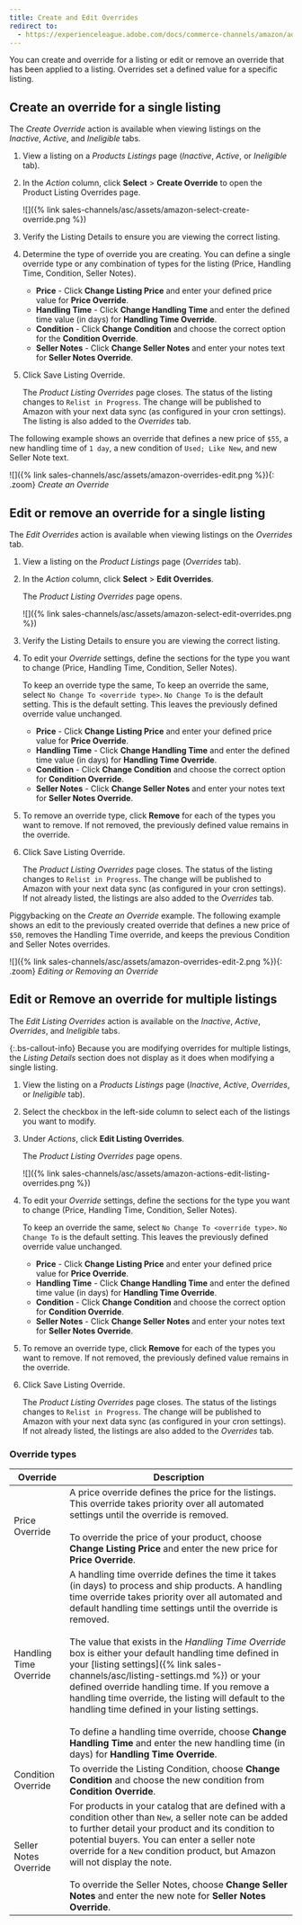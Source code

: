 ```yaml
---
title: Create and Edit Overrides
redirect to:
  - https://experienceleague.adobe.com/docs/commerce-channels/amazon/admin-listings/actions/creating-editing-overrides.html
---
```



You can create and override for a listing or edit or remove an override that has been applied to a listing. Overrides set a defined value for a specific listing.

## Create an override for a single listing

The _Create Override_ action is available when viewing listings on the _Inactive_, _Active_, and _Ineligible_ tabs.

1. View a listing on a _Products Listings_ page (_Inactive_, _Active_, or _Ineligible_ tab).

1. In the _Action_ column, click **Select** > **Create Override** to open the Product Listing Overrides page.

    ![]({% link sales-channels/asc/assets/amazon-select-create-override.png %})

1. Verify the Listing Details to ensure you are viewing the correct listing.

1. Determine the type of override you are creating. You can define a single override type or any combination of types for the listing (Price, Handling Time, Condition, Seller Notes).

   - **Price** - Click **Change Listing Price** and enter your defined price value for **Price Override**.
   - **Handling Time** - Click **Change Handling Time** and enter the defined time value (in days) for **Handling Time Override**.
   - **Condition** - Click **Change Condition** and choose the correct option for the **Condition Override**.
   - **Seller Notes** - Click **Change Seller Notes** and enter your notes text for **Seller Notes Override**.

1. Click <span class="btn">Save Listing Override</span>.

    The _Product Listing Overrides_ page closes. The status of the listing changes to `Relist in Progress`. The change will be published to Amazon with your next data sync (as configured in your cron settings). The listing is also added to the _Overrides_ tab.

The following example shows an override that defines a new price of `$55`, a new handling time of `1 day`, a new condition of `Used; Like New`, and new Seller Note text.

![]({% link sales-channels/asc/assets/amazon-overrides-edit.png %}){: .zoom}
_Create an Override_

## Edit or remove an override for a single listing

The _Edit Overrides_ action is available when viewing listings on the _Overrides_ tab.

1. View a listing on the _Product Listings_ page (_Overrides_ tab).

1. In the _Action_ column, click **Select** > **Edit Overrides**.

   The _Product Listing Overrides_ page opens.

    ![]({% link sales-channels/asc/assets/amazon-select-edit-overrides.png %})

1. Verify the Listing Details to ensure you are viewing the correct listing.

1. To edit your _Override_ settings, define the sections for the type you want to change (Price, Handling Time, Condition, Seller Notes).

    To keep an override type the same, To keep an override the same, select `No Change To <override type>`. `No Change To` is the default setting. This is the default setting. This leaves the previously defined override value unchanged.

   - **Price** - Click **Change Listing Price** and enter your defined price value for **Price Override**.
   - **Handling Time** - Click **Change Handling Time** and enter the defined time value (in days) for **Handling Time Override**.
   - **Condition** - Click **Change Condition** and choose the correct option for **Condition Override**.
   - **Seller Notes** - Click **Change Seller Notes** and enter your notes text for **Seller Notes Override**.

1. To remove an override type, click **Remove** for each of the types you want to remove. If not removed, the previously defined value remains in the override.

1. Click <span class="btn">Save Listing Override</span>.

    The _Product Listing Overrides_ page closes. The status of the listing changes to `Relist in Progress`. The change will be published to Amazon with your next data sync (as configured in your cron settings). If not already listed, the listings are also added to the _Overrides_ tab.

Piggybacking on the _Create an Override_ example. The following example shows an edit to the previously created override that defines a new price of `$50`, removes the Handling Time override, and keeps the previous Condition and Seller Notes overrides.

![]({% link sales-channels/asc/assets/amazon-overrides-edit-2.png %}){: .zoom}
_Editing or Removing an Override_

## Edit or Remove an override for multiple listings

The _Edit Listing Overrides_ action is available on the _Inactive_, _Active_, _Overrides_, and _Ineligible_ tabs.

{:.bs-callout-info}
Because you are modifying overrides for multiple listings, the _Listing Details_ section does not display as it does when modifying a single listing.

1. View the listing on a _Products Listings_ page (_Inactive_, _Active_, _Overrides_, or _Ineligible_ tab).

1. Select the checkbox in the left-side column to select each of the listings you want to modify.

1. Under _Actions_, click **Edit Listing Overrides**.

   The _Product Listing Overrides_ page opens.

    ![]({% link sales-channels/asc/assets/amazon-actions-edit-listing-overrides.png %})

1. To edit your _Override_ settings, define the sections for the type you want to change (Price, Handling Time, Condition, Seller Notes).

    To keep an override the same, select `No Change To <override type>`. `No Change To` is the default setting. This leaves the previously defined override value unchanged.

   - **Price** - Click **Change Listing Price** and enter your defined price value for **Price Override**.
   - **Handling Time** - Click **Change Handling Time** and enter the defined time value (in days) for **Handling Time Override**.
   - **Condition** - Click **Change Condition** and choose the correct option for **Condition Override**.
   - **Seller Notes** - Click **Change Seller Notes** and enter your notes text for **Seller Notes Override**.

1. To remove an override type, click **Remove** for each of the types you want to remove. If not removed, the previously defined value remains in the override.

1. Click <span class="btn">Save Listing Override</span>.

    The _Product Listing Overrides_ page closes. The status of the listings changes to `Relist in Progress`. The change will be published to Amazon with your next data sync (as configured in your cron settings). If not already listed, the listings are also added to the _Overrides_ tab.

### Override types

|Override|Description|
|--- |--- |
|Price Override|A price override defines the price for the listings. This override takes priority over all automated settings until the override is removed.<br/><br/>To override the price of your product, choose **Change Listing Price** and enter the new price for **Price Override**. |
|Handling Time Override|A handling time override defines the time it takes (in days) to process and ship products. A handling time override takes priority over all automated and default handling time settings until the override is removed.<br/><br/>The value that exists in the _Handling Time Override_ box is either your default handling time defined in your [listing settings]({% link sales-channels/asc/listing-settings.md %}) or your defined override handling time. If you remove a handling time override, the listing will default to the handling time defined in your listing settings.<br/><br/>To define a handling time override, choose **Change Handling Time** and enter the new handling time (in days) for **Handling Time Override**. |
|Condition Override|To override the Listing Condition, choose **Change Condition** and choose the new condition from **Condition Override**. |
|Seller Notes Override|For products in your catalog that are defined with a condition other than `New`, a seller note can be added to further detail your product and its condition to potential buyers. You can enter a seller note override for a `New` condition product, but Amazon will not display the note.<br/><br/>To override the Seller Notes, choose **Change Seller Notes** and enter the new note for **Seller Notes Override**.|
